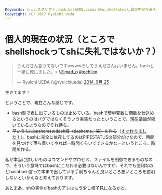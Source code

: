 ```yaml
---
Keywords: シェルスクリプト,bash,bashCMS,Linux,Mac,shellshock,頭の中だだ漏らし
Copyright: (C) 2017 Ryuichi Ueda
---
```


# 個人的現在の状況（ところでshellshockってshに失礼ではないか？）
<blockquote class="twitter-tweet" lang="ja"><p>うえださん言うてないですwwwwそしてうえださんはいません。bashと一緒に死にました。&gt; <a href="https://twitter.com/mad_p">\@mad_p</a> <a href="https://twitter.com/hashtag/techlion?src=hash">#techlion</a></p>&mdash; Ryuichi UEDA (\@ryuichiueda) <a href="https://twitter.com/ryuichiueda/status/515087195883835393">2014, 9月 25</a></blockquote>
<script async src="//platform.twitter.com/widgets.js" charset="utf-8"></script>

生きてます！


ということで、現在こんな感じです。

<ul>
<li>bash製で表に出ているものは止めている。bashで環境変数に関数を仕込めるというのはバグではなくそういう実装だったということで、現在議論が続いているようなのでそれ待ち。</li>
<li><del datetime="2014-09-26T03:55:57+00:00">早いうちにbashcmsのdash版（dashcms。笑）を作る</del>（<a href="http://blog.ueda.asia/?p=4008" title="dashCMS作った" target="_blank">すぐ作りました！</a>）。bashに完全に依存してるのはPIPESTATUSの部分だけなので、時間を見つけて落ち着いてやれば一時間くらいでできるかなーというところ。時間を作る。</li>
</ul>

私が本当に欲しいものはコマンドやプロセス、ファイルを制御できるものなので、そういう意味ではbashにこだわる必要はないんですが、それでも便利なのとbashbash言って本まで出している手前ちゃんと良いところ悪いところを説明しないといかんなと考えております。

あとまあ、shの実体がbashのアレはもう少し様子見になるかと。
